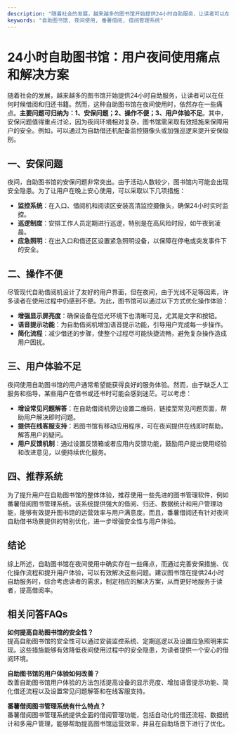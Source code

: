 ```yaml
---
description: "随着社会的发展，越来越多的图书馆开始提供24小时自助服务，让读者可以在任何时候借阅和归还书籍。然而，这种自助图书馆在夜间使用时，依然存在一些痛点。**主要问题可归纳为：1、安保问题；2、操作不便；3、用户体验不足**。其中，安保问题值得重点讨论，因为夜间环境相对复杂，图书馆需采取有效措施来保障用户的安全。例如，可以通过为自助借还机配备监控摄像头或加强巡逻来提升安保级别。"
keywords: "自助图书馆, 夜间使用, 番薯借阅, 借阅管理系统"
---
```

# 24小时自助图书馆：用户夜间使用痛点和解决方案

随着社会的发展，越来越多的图书馆开始提供24小时自助服务，让读者可以在任何时候借阅和归还书籍。然而，这种自助图书馆在夜间使用时，依然存在一些痛点。**主要问题可归纳为：1、安保问题；2、操作不便；3、用户体验不足**。其中，安保问题值得重点讨论，因为夜间环境相对复杂，图书馆需采取有效措施来保障用户的安全。例如，可以通过为自助借还机配备监控摄像头或加强巡逻来提升安保级别。

## **一、安保问题**

夜间，自助图书馆的安保问题非常突出。由于活动人数较少，图书馆内可能会出现安全隐患。为了让用户在晚上安心使用，可以采取以下几项措施：

- **监控系统**：在入口、借阅机和阅读区安装高清监控摄像头，确保24小时实时监控。
- **巡逻制度**：安排工作人员定期进行巡逻，特别是在高风险时段，如午夜到凌晨。
- **应急照明**：在出入口和借还区设置紧急照明设备，以保障在停电或突发事件下的安全。

## **二、操作不便**

尽管现代自助借阅机设计了友好的用户界面，但在夜间，由于光线不足等因素，许多读者在使用过程中仍感到不便。为此，图书馆可以通过以下方式优化操作体验：

- **增强显示屏亮度**：确保设备在低光环境下也清晰可见，尤其是文字和按钮。
- **语音提示功能**：为自助借阅机增加语音提示功能，引导用户完成每一步操作。
- **简化流程**：减少借还的步骤，使整个过程尽可能快捷流畅，避免复杂操作造成用户困扰。

## **三、用户体验不足**

夜间使用自助图书馆的用户通常希望能获得良好的服务体验。然而，由于缺乏人工服务和指导，某些用户在借书或还书时可能会感到迷茫。可以考虑：

- **增设常见问题解答**：在自助借阅机旁边设置二维码，链接至常见问题页面，帮助用户解决即时问题。
- **提供在线客服支持**：若图书馆有移动应用程序，可在夜间提供在线即时帮助，解答用户的疑问。
- **用户反馈机制**：通过设置反馈箱或者应用内反馈功能，鼓励用户提出使用经验和改进意见，以便持续优化服务。

## **四、推荐系统**

为了提升用户在自助图书馆的整体体验，推荐使用一些先进的图书管理软件，例如番薯借阅图书管理系统。该系统提供强大的借阅、归还、数据统计和用户管理功能，能够有效提升图书馆的运营效率与用户满意度。而且，番薯借阅还有针对夜间自助借书场景提供的特别优化，进一步增强安全性与用户体验。

## **结论**

综上所述，自助图书馆在夜间使用中确实存在一些痛点，而通过完善安保措施、优化操作流程和提升用户体验，可以有效解决这些问题。建议图书馆在提供24小时自助服务时，综合考虑读者的需求，制定相应的解决方案，从而更好地服务于读者，提高借阅率。

## 相关问答FAQs

**如何提高自助图书馆的安全性？**  
提高自助图书馆的安全性可以通过安装监控系统、定期巡逻以及设置应急照明来实现。这些措施能够有效降低夜间使用过程中的安全隐患，为读者提供一个安心的借阅环境。

**自助图书馆的用户体验如何改善？**  
改善自助图书馆用户体验的方法包括提高设备的显示亮度、增加语音提示功能、简化借还流程以及设置常见问题解答和在线客服支持。

**番薯借阅图书管理系统有什么特点？**  
番薯借阅图书管理系统提供全面的借阅管理功能，包括自动化的借还流程、数据统计和多用户管理，能够帮助提高图书馆运营效率，并且在自助场景下进行了优化。

